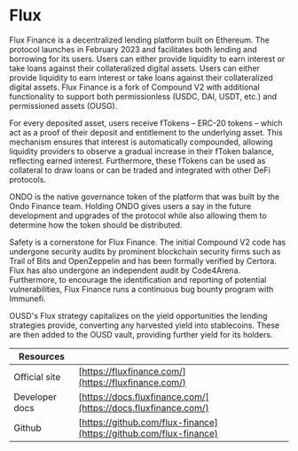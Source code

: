 # Flux

Flux Finance is a decentralized lending platform built on Ethereum. The protocol launches in February 2023 and facilitates both lending and borrowing for its users. Users can either provide liquidity to earn interest or take loans against their collateralized digital assets. Users can either provide liquidity to earn interest or take loans against their collateralized digital assets. Flux Finance is a fork of Compound V2 with additional functionality to support both permissionless (USDC, DAI, USDT, etc.) and permissioned assets (OUSG).&#x20;

For every deposited asset, users receive fTokens – ERC-20 tokens – which act as a proof of their deposit and entitlement to the underlying asset. This mechanism ensures that interest is automatically compounded, allowing liquidity providers to observe a gradual increase in their fToken balance, reflecting earned interest. Furthermore, these fTokens can be used as collateral to draw loans or can be traded and integrated with other DeFi protocols.

ONDO is the native governance token of the platform that was built by the Ondo Finance team. Holding ONDO gives users a say in the future development and upgrades of the protocol while also allowing them to determine how the token should be distributed.

Safety is a cornerstone for Flux Finance. The initial Compound V2 code has undergone security audits by prominent blockchain security firms such as Trail of Bits and OpenZeppelin and has been formally verified by Certora. Flux has also undergone an independent audit by Code4Arena. Furthermore, to encourage the identification and reporting of potential vulnerabilities, Flux Finance runs a continuous bug bounty program with Immunefi.

OUSD's Flux strategy capitalizes on the yield opportunities the lending strategies provide, converting any harvested yield into stablecoins. These are then added to the OUSD vault, providing further yield for its holders.



| Resources      |                                                                    |
| -------------- | ------------------------------------------------------------------ |
| Official site  | [https://fluxfinance.com/](https://fluxfinance.com/)               |
| Developer docs | [https://docs.fluxfinance.com/](https://docs.fluxfinance.com/)     |
| Github         | [https://github.com/flux-finance](https://github.com/flux-finance) |

